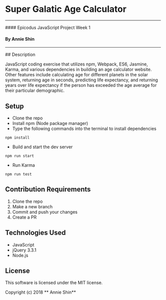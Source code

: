 # Super Galatic Age Calculator

<hr/>
#### Epicodus JavaScript Project Week 1

#### By Annie Shin

<hr/>
## Description

JavaScript coding exercise that utilizes npm, Webpack, ES6, Jasmine, Karma, and various dependencies in building an age calculator website. Other features include calculating age for different planets in the solar system, returning age in seconds, predicting life expectancy, and returning years over life expectancy if the person has exceeded the age average for their particular demographic.

## Setup

* Clone the repo
* Install npm (Node package manager)
* Type the following commands into the terminal to install dependencies
```
npm install
```
* Build and start the dev server
```
npm run start
```
* Run Karma
```
npm run test
```

## Contribution Requirements

1. Clone the repo
1. Make a new branch
1. Commit and push your changes
1. Create a PR

## Technologies Used

* JavaScript
* jQuery 3.3.1
* Node.js

## License

This software is licensed under the MIT license.

Copyright (c) 2018 ** Annie Shin**

